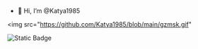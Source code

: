 - 👋 Hi, I’m @Katya1985

<img src="https://github.com/Katya1985/blob/main/gzmsk.gif"

![Static Badge](https://img.shields.io/badge/py-python-blua?logo=python&color=blue)

